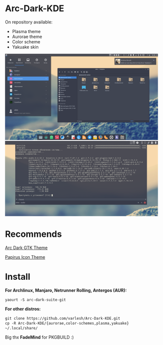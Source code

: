 # Arc-Dark-KDE

On repository available:
- Plasma theme
- Aurorae theme
- Color scheme
- Yakuake skin

![Screenshot](preview.png)
![Screenshot](yakuake.png)

# Recommends

[Arc Dark GTK Theme](https://github.com/horst3180/arc-theme)

[Papirus Icon Theme](https://github.com/varlesh/papirus-suite/tree/master/kde-pack/icons)

# Install

**For Archlinux, Manjaro, Netrunner Rolling, Antergos (AUR):**

```
yaourt -S arc-dark-suite-git
```

**For other distros:**

```
git clone https://github.com/varlesh/Arc-Dark-KDE.git
cp -R Arc-Dark-KDE/{aurorae,color-schemes,plasma,yakuake} ~/.local/share/
```

Big thx **FadeMind** for PKGBUILD :)
